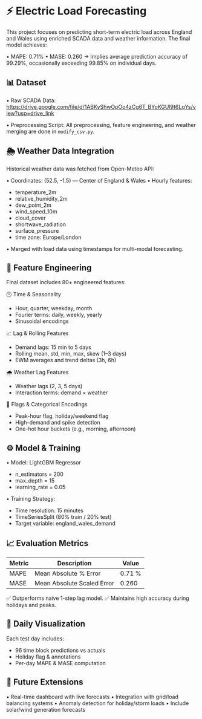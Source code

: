 ⚡ Electric Load Forecasting
==================================
This project focuses on predicting short-term electric load across England and Wales using enriched SCADA data and weather information. The final model achieves:

  • MAPE: 0.71%
  • MASE: 0.260
  → Implies average prediction accuracy of 99.29%, occasionally exceeding 99.85% on individual days.

📊 Dataset
----------------------------
• Raw SCADA Data: 
  https://drive.google.com/file/d/1ABKyShwOpOo4zCg6T_BYoKGUl9t6LqYs/view?usp=drive_link

• Preprocessing Script: 
  All preprocessing, feature engineering, and weather merging are done in `modify_csv.py`.

🌦️ Weather Data Integration
----------------------------
Historical weather data was fetched from Open-Meteo API:

• Coordinates: (52.5, -1.5) — Center of England & Wales
• Hourly features:
  - temperature_2m
  - relative_humidity_2m
  - dew_point_2m
  - wind_speed_10m
  - cloud_cover
  - shortwave_radiation
  - surface_pressure
  - time zone: Europe/London

• Merged with load data using timestamps for multi-modal forecasting.

🔧 Feature Engineering
----------------------------
Final dataset includes 80+ engineered features:

🕓 Time & Seasonality
  - Hour, quarter, weekday, month
  - Fourier terms: daily, weekly, yearly
  - Sinusoidal encodings

📈 Lag & Rolling Features
  - Demand lags: 15 min to 5 days
  - Rolling mean, std, min, max, skew (1–3 days)
  - EWM averages and trend deltas (3h, 6h)

🌧️ Weather Lag Features
  - Weather lags (2, 3, 5 days)
  - Interaction terms: demand × weather

🔁 Flags & Categorical Encodings
  - Peak-hour flag, holiday/weekend flag
  - High-demand and spike detection
  - One-hot hour buckets (e.g., morning, afternoon)

⚙️ Model & Training
----------------------------
• Model: LightGBM Regressor
  - n_estimators = 200
  - max_depth = 15
  - learning_rate = 0.05

• Training Strategy:
  - Time resolution: 15 minutes
  - TimeSeriesSplit (80% train / 20% test)
  - Target variable: england_wales_demand

📈 Evaluation Metrics
----------------------------
| Metric | Description                    | Value   |
|--------|--------------------------------|---------|
| MAPE   | Mean Absolute % Error          | 0.71 %  |
| MASE   | Mean Absolute Scaled Error     | 0.260   |

✅ Outperforms naive 1-step lag model.
✅ Maintains high accuracy during holidays and peaks.

📅 Daily Visualization
----------------------------
Each test day includes:
  - 96 time block predictions vs actuals
  - Holiday flag & annotations
  - Per-day MAPE & MASE computation

🔮 Future Extensions
----------------------------
• Real-time dashboard with live forecasts
• Integration with grid/load balancing systems
• Anomaly detection for holiday/storm loads
• Include solar/wind generation forecasts
